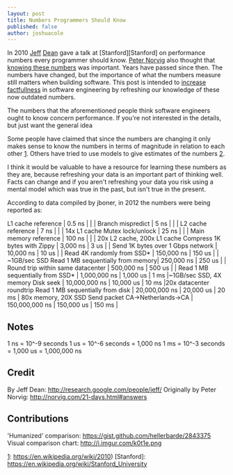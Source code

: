 ```yaml
---
layout: post
title: Numbers Programmers Should Know
published: false
author: joshuacole
---
```


In 2010 [Jeff][Wiki: Jeff] [Dean][Google: Jeff] gave a talk at [Stanford][Stanford] on 
performance numbers every programmer should know. [Peter Norvig][Wiki: Peter] also thought 
that [knowing these numbers][Answers: Peter] was important. Years have passed since then. The numbers have changed, but the importance of what the numbers measure still matters when building software. This post is intended to [increase factfullness][destiny instinct] in software engineering by refreshing our knowledge of these now outdated numbers. 


The numbers that the aforementioned people think software engineers ought to know concern 
performance. If you're not interested in the details, but just want the general idea 


Some people have claimed that since the numbers are changing it only makes sense 
to know the numbers in terms of magnitude in relation to each other [1]. Others 
have tried to use models to give estimates of the numbers [2].

I think it would be valuable to have a resource for learning these numbers as they 
are, because refreshing your data is an important part of thinking well. Facts can 
change and if you aren't refreshing your data you risk using a mental model which 
was true in the past, but isn't true in the present.

According to data compiled by jboner, in 2012 the numbers were being reported as:

L1 cache reference                |           0.5 ns |             |        |
Branch mispredict                 |           5   ns |             |        |
L2 cache reference                |           7   ns |             |        | 14x L1 cache
Mutex lock/unlock                 |          25   ns |             |        |
Main memory reference             |         100   ns |             |        | 20x L2 cache, 200x L1 cache
Compress 1K bytes with Zippy      |       3,000   ns |       3 us  |        |
Send 1K bytes over 1 Gbps network |      10,000   ns |      10 us  |        |
Read 4K randomly from SSD*        |     150,000   ns |     150 us  |        | ~1GB/sec SSD
Read 1 MB sequentially from memory|     250,000   ns |     250 us  |        |
Round trip within same datacenter |     500,000   ns |     500 us  |        |
Read 1 MB sequentially from SSD*  |   1,000,000   ns |   1,000 us  | 1 ms   |~1GB/sec SSD, 4X memory
Disk seek                         |  10,000,000   ns |  10,000 us  | 10 ms  |20x datacenter roundtrip
Read 1 MB sequentially from disk  |  20,000,000   ns |  20,000 us  | 20 ms  | 80x memory, 20X SSD
Send packet CA->Netherlands->CA   | 150,000,000   ns | 150,000 us  | 150 ms |


Notes
-----

1 ns = 10^-9 seconds
1 us = 10^-6 seconds = 1,000 ns
1 ms = 10^-3 seconds = 1,000 us = 1,000,000 ns

Credit
------

By Jeff Dean:               <http://research.google.com/people/jeff/>
Originally by Peter Norvig: <http://norvig.com/21-days.html#answers>

Contributions
-------------

'Humanized' comparison:  <https://gist.github.com/hellerbarde/2843375>
Visual comparison chart: <http://i.imgur.com/k0t1e.png>


[1]: https://softwareengineering.stackexchange.com/questions/312485/how-can-jeff-deans-latency-numbers-every-programmer-should-know-be-accurate-i
[2]: https://colin-scott.github.io/personal_website/research/interactive_latency.html
[3]: https://gist.github.com/jboner/2841832

[1]: https://en.wikipedia.org/wiki/2010)
[Stanford]: https://en.wikipedia.org/wiki/Stanford_University

[Wiki: Jeff]: https://en.wikipedia.org/wiki/Jeff_Dean
[Google: Jeff]: https://research.google.com/people/jeff/

[Wiki: Peter]: https://en.wikipedia.org/wiki/Peter_Norvig
[Answers: Peter]: https://norvig.com/21-days.html#answers

[destiny instinct]: https://www.gapminder.org/factfulness/destiny/